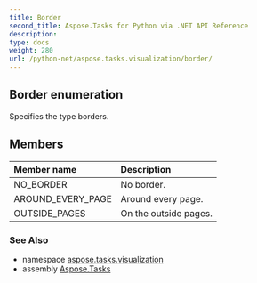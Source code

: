```yaml
---
title: Border
second_title: Aspose.Tasks for Python via .NET API Reference
description: 
type: docs
weight: 280
url: /python-net/aspose.tasks.visualization/border/
---
```


## Border enumeration

Specifies the type borders.

## Members
| Member name | Description |
| :- | :- |
|NO_BORDER|No border.|
|AROUND_EVERY_PAGE|Around every page.|
|OUTSIDE_PAGES|On the outside pages.|

### See Also

* namespace [aspose.tasks.visualization](/tasks/python-net/aspose.tasks.visualization/)
* assembly [Aspose.Tasks](/tasks/python-net/)

